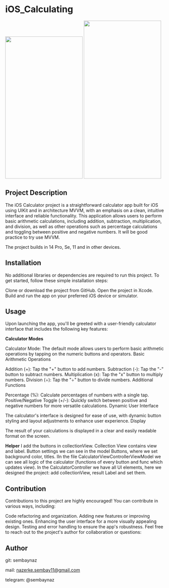 # iOS_Calculating
<img width = "245" height = "450" src = "https://github.com/sembaynaz/iOS_Calculating/assets/96616194/78c2a45b-07cc-4dc6-8fa7-7ad0ca19f1bc">
<img width = "245" height = "500" src = "https://github.com/sembaynaz/iOS_Calculating/assets/96616194/aa024ec7-83be-4f54-a04c-5588bcc1bd6a">


## Project Description
The iOS Calculator project is a straightforward calculator app built for iOS using UIKit and in architecture MVVM, with an emphasis on a clean, intuitive interface and reliable functionality. 
This application allows users to perform basic arithmetic calculations, including addition, subtraction, multiplication, and division, as well as other operations such as percentage calculations and toggling between 
positive and negative numbers. It will be good practice to try use MVVM. 

The project builds in 14 Pro, Se, 11 and in other devices.

## Installation
No additional libraries or dependencies are required to run this project. To get started, follow these simple installation steps:

Clone or download the project from GitHub.
Open the project in Xcode.
Build and run the app on your preferred iOS device or simulator.


## Usage
Upon launching the app, you'll be greeted with a user-friendly calculator interface that includes the following key features:

**Calculator Modes**

Calculator Mode: The default mode allows users to perform basic arithmetic operations by tapping on the numeric buttons and operators.
Basic Arithmetic Operations

Addition (+): Tap the "+" button to add numbers.
Subtraction (-): Tap the "-" button to subtract numbers.
Multiplication (x): Tap the "x" button to multiply numbers.
Division (÷): Tap the "÷" button to divide numbers.
Additional Functions

Percentage (%): Calculate percentages of numbers with a single tap.
Positive/Negative Toggle (+/-): Quickly switch between positive and negative numbers for more versatile calculations.
Dynamic User Interface

The calculator's interface is designed for ease of use, with dynamic button styling and layout adjustments to enhance user experience.
Display

The result of your calculations is displayed in a clear and easily readable format on the screen. 


**Helper**
I add the buttons in collectionView. Collection View contains view and label. Button settings we can see in the model Buttons, where we set background color, titles.
IIn the file CalculatorViewControllerViewModel we can see all logic of the calculator (functions of every button and func which updates view). 
In the CalculatorController we have all UI elements, here we designed the project: add collectionView, result Label and set them.

## Contribution
Contributions to this project are highly encouraged! You can contribute in various ways, including:

Code refactoring and organization.
Adding new features or improving existing ones.
Enhancing the user interface for a more visually appealing design.
Testing and error handling to ensure the app's robustness.
Feel free to reach out to the project's author for collaboration or questions:


## Author
git: sembaynaz

mail: nazerke.sembay11@gmail.com 

telegram: @sembaynaz
